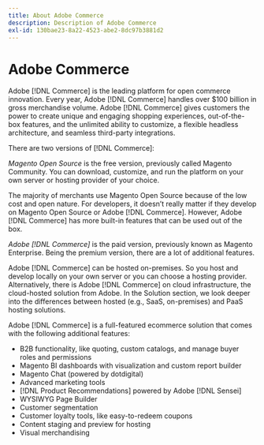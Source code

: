 ```yaml
---
title: About Adobe Commerce
description: Description of Adobe Commerce
exl-id: 130bae23-8a22-4523-abe2-8dc97b3881d2
---
```

# Adobe Commerce

Adobe [!DNL Commerce] is the leading platform for open commerce innovation. Every year, Adobe [!DNL Commerce] handles over $100 billion in gross merchandise volume. Adobe [!DNL Commerce] gives customers the power to create unique and engaging shopping experiences, out-of-the-box features, and the unlimited ability to customize, a flexible headless architecture, and seamless third-party integrations.

There are two versions of [!DNL Commerce]:

_Magento Open Source_ is the free version, previously called Magento Community. You can download, customize, and run the platform on your own server or hosting provider of your choice.

The majority of merchants use Magento Open Source because of the low cost and open nature. For developers, it doesn’t really matter if they develop on Magento Open Source or Adobe [!DNL Commerce]. However, Adobe [!DNL Commerce] has more built-in features that can be used out of the box.

_Adobe [!DNL Commerce]_ is the paid version, previously known as Magento Enterprise. Being the premium version, there are a lot of additional features.

Adobe [!DNL Commerce] can be hosted on-premises. So you host and develop locally on your own server or you can choose a hosting provider. Alternatively, there is Adobe [!DNL Commerce] on cloud infrastructure, the cloud-hosted solution from Adobe. In the Solution section, we look deeper into the differences between hosted (e.g., SaaS, on-premises) and PaaS hosting solutions.

Adobe [!DNL Commerce] is a full-featured ecommerce solution that comes with the following additional features:

- B2B functionality, like quoting, custom catalogs, and manage buyer roles and permissions
- Magento BI dashboards with visualization and custom report builder
- Magento Chat (powered by dotdigital)
- Advanced marketing tools
- [!DNL Product Recommendations] powered by Adobe [!DNL Sensei]
- WYSIWYG Page Builder
- Customer segmentation
- Customer loyalty tools, like easy-to-redeem coupons
- Content staging and preview for hosting
- Visual merchandising
